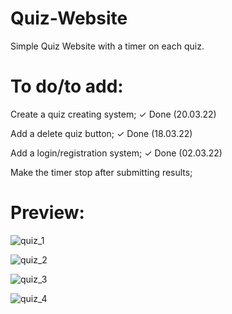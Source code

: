 # Quiz-Website

Simple Quiz Website with a timer on each quiz.

# To do/to add:

Create a quiz creating system;
✓ Done (20.03.22)

Add a delete quiz button;
✓ Done (18.03.22)

Add a login/registration system;
✓ Done (02.03.22)

Make the timer stop after submitting results;

# Preview:

![quiz_1](https://user-images.githubusercontent.com/86254474/159176875-61c2623a-ba66-4f0d-bf6d-685dca38ccca.png)

![quiz_2](https://user-images.githubusercontent.com/86254474/159176880-389e02df-d15d-430d-a4a5-e1c5a4e02e2e.png)

![quiz_3](https://user-images.githubusercontent.com/86254474/159176881-2fcb9864-369d-44a7-98c4-5837d3494bb5.png)

![quiz_4](https://user-images.githubusercontent.com/86254474/159176883-b41698b2-8a5e-4abb-9f68-367b2b38a715.png)


